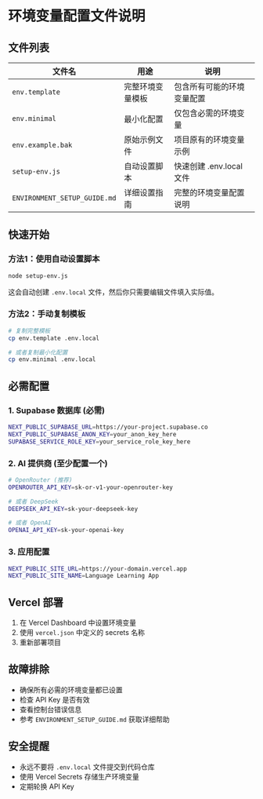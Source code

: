 # 环境变量配置文件说明

## 文件列表

| 文件名 | 用途 | 说明 |
|--------|------|------|
| `env.template` | 完整环境变量模板 | 包含所有可能的环境变量配置 |
| `env.minimal` | 最小化配置 | 仅包含必需的环境变量 |
| `env.example.bak` | 原始示例文件 | 项目原有的环境变量示例 |
| `setup-env.js` | 自动设置脚本 | 快速创建 .env.local 文件 |
| `ENVIRONMENT_SETUP_GUIDE.md` | 详细设置指南 | 完整的环境变量配置说明 |

## 快速开始

### 方法1：使用自动设置脚本
```bash
node setup-env.js
```
这会自动创建 `.env.local` 文件，然后你只需要编辑文件填入实际值。

### 方法2：手动复制模板
```bash
# 复制完整模板
cp env.template .env.local

# 或者复制最小化配置
cp env.minimal .env.local
```

## 必需配置

### 1. Supabase 数据库 (必需)
```bash
NEXT_PUBLIC_SUPABASE_URL=https://your-project.supabase.co
NEXT_PUBLIC_SUPABASE_ANON_KEY=your_anon_key_here
SUPABASE_SERVICE_ROLE_KEY=your_service_role_key_here
```

### 2. AI 提供商 (至少配置一个)
```bash
# OpenRouter (推荐)
OPENROUTER_API_KEY=sk-or-v1-your-openrouter-key

# 或者 DeepSeek
DEEPSEEK_API_KEY=sk-your-deepseek-key

# 或者 OpenAI
OPENAI_API_KEY=sk-your-openai-key
```

### 3. 应用配置
```bash
NEXT_PUBLIC_SITE_URL=https://your-domain.vercel.app
NEXT_PUBLIC_SITE_NAME=Language Learning App
```

## Vercel 部署

1. 在 Vercel Dashboard 中设置环境变量
2. 使用 `vercel.json` 中定义的 secrets 名称
3. 重新部署项目

## 故障排除

- 确保所有必需的环境变量都已设置
- 检查 API Key 是否有效
- 查看控制台错误信息
- 参考 `ENVIRONMENT_SETUP_GUIDE.md` 获取详细帮助

## 安全提醒

- 永远不要将 `.env.local` 文件提交到代码仓库
- 使用 Vercel Secrets 存储生产环境变量
- 定期轮换 API Key
